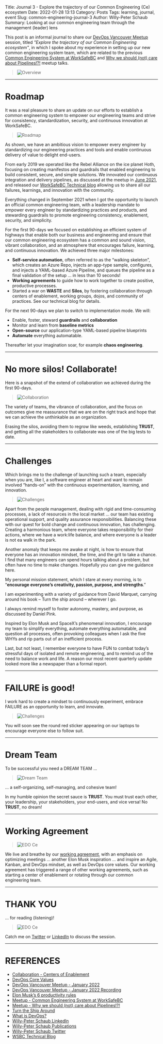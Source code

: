 Title: Journal 3 - Explore the trajectory of our Common Engineering (Ce) ecosystem
Date: 2022-01-28 13:13
Category: Posts
Tags: learning, journal, event
Slug: common-engineering-journal-3
Author: Willy-Peter Schaub
Summary: Looking at our common engineering team through the management (leader) lens

This post is an informal journal to share our [DevOps Vancouver Meetup](https://www.meetup.com/DevOps-Vancouver-BC-Canada/) session, titled _"Explore the trajectory of our Common Engineering ecosystem"_, in which I spoke about my experience in setting up our new common engineering system team, which are related to the previous [Common Engineering System at WorkSafeBC](https://www.meetup.com/DevOps-Vancouver-BC-Canada/events/270150093) and [Why we should (not) care about Pipelines!?!](https://www.meetup.com/DevOps-Vancouver-BC-Canada/events/278727555) meetup talks.

> ![Overview](../images/common-engineering-journal-3-1.png)

---

# Roadmap

It was a real pleasure to share an update on our efforts to establish a common engineering system to empower our engineering teams and strive for consistency, standardization, security, and continuous innovation at WorkSafeBC. 

> ![Roadmap](../images/common-engineering-journal-3-2.png)

As shown, we have an ambitious vision to empower every engineer by standardizing our engineering practices and tools and enable continuous delivery of value to delight end-users. 

From early 2019 we operated like the Rebel Alliance on the ice planet Hoth, focusing on creating manifestos and guardrails that enabled engineering to build consistent, secure, and simple solutions. We innovated our continuous integration and delivery pipelines, as discussed at the meetup in [June 2021](https://www.meetup.com/DevOps-Vancouver-BC-Canada/events/278727555), and released our [WorkSafeBC Technical blog](https://wsbctechnicalblog.github.io/index.html) allowing us to share all our failures, learnings, and innovation with the community.  

Everything changed in September 2021 when I got the opportunity to launch an official common engineering team, with a leadership mandate to empower every engineer by standardizing practices and products, and stewarding guardrails to promote engineering consistency, enablement, security, and simplicity.

For the first 90-days we focused on establishing an efficient system of highways that enable both our business and engineering and ensure that our common engineering ecosystem has a common and sound vision, vibrant collaboration, and an atmosphere that encourages failure, learning, and continuous innovation. We achieved three major milestones:

- **Self-service automation**, often referred to as the “walking skeleton”, which creates an Azure Repo, injects an app-type sample, configures, and injects a YAML-based Azure Pipeline, and queues the pipeline as a final validation of the setup … in less than 10 seconds!
- **Working agreements** to guide how to work together to create positive, productive processes.
- Started a war on **WASTE** and **Silos**, by fostering collaboration through centers of enablement, working groups, dojos, and community of practices. See our technical blog for details.

For the next 90-days we plan to switch to implementation mode. We will:
- Enable, foster, steward **guardrails** and **collaboration**
- Monitor and learn from **baseline metrics**
- **Open-source** our application-type YAML-based pipeline blueprints
- **Automate** everything automatable.

Thereafter let your imagination soar, for example **chaos engineering**.

---

# No more silos! Collaborate!

Here is a snapshot of the extend of collaboration we achieved during the first 90-days. 

> ![Collaboration](../images/common-engineering-journal-3-3.png)

The variety of teams, the vibrance of collaboration, and the focus on outcomes give me reassurance that we are on the right track and hope that we can achieve the unthinkable as an organization.

Erasing the silos, avoiding them to regrow like weeds, establishing **TRUST**, and getting all the stakeholders to collaborate was one of the big tests to date. 

---

# Challenges

Which brings me to the challenge of launching such a team, especially when you are, like I, a software engineer at heart and want to remain involved “hands-on” with the continuous experimentation, learning, and innovation.

> ![Challenges](../images/common-engineering-journal-3-4.png)

Apart from the people management, dealing with rigid and time-consuming processes, a lack of resources in the local market … our team has existing operational support, and quality assurance responsibilities. Balancing these with our quest for bold change and continuous innovation, has challenging. Creating a harmonious team, where everyone takes responsibility for their actions, where we have a work:life balance, and where everyone is a leader is not ea walk in the park.

Another anomaly that keeps me awake at night, is how to ensure that everyone has an innovation mindset, the time, and the grit to take a chance. I find that many engineers can spend hours talking about a problem, but often have no time to make changes. Hopefully you can give me guidance here.

My personal mission statement, which I stare at every morning, is to “**encourage everyone’s creativity, passion, purpose, and strengths**.”

I am experimenting with a variety of guidance from David Marquet, carrying around his book – Turn the ship around – wherever I go.

I always remind myself to foster autonomy, mastery, and purpose, as discussed by Daniel Pink.

Inspired by Elon Musk and SpaceX’s phenomenal innovation, I encourage my team to simplify everything, automate everything automatable, and question all processes, often provoking colleagues when I ask the five WHYs and rip parts out of an inefficient process.

Last, but not least, I remember everyone to have FUN to combat today’s stressful days of isolated and remote engineering, and to remind us of the need to balance work and life. A reason our most recent quarterly update looked more like a newspaper than a formal report.

---

# FAILURE is good!

I work hard to create a mindset to continuously experiment, embrace FAILURE as an opportunity to learn, and innovate.

> ![Challenges](../images/common-engineering-journal-3-5.png)

You will soon see the round red sticker appearing on our laptops to encourage everyone else to follow suit.

---

# Dream Team

To be successful you need a DREAM TEAM …

> ![Dream Team](../images/common-engineering-journal-3-6.png)

... a self-organizing, self-managing, and cohesive team!

In my humble opinion the secret sauce is **TRUST**. You must trust each other, your leadership, your stakeholders, your end-users, and vice versa! No **TRUST**, no dream!

---

# Working Agreement

> ![EDO Ce](../images/common-engineering-journal-3-8.png)

We live and breathe by our [working agreement](https://wsbctechnicalblog.github.io/dream-team-working-agreement-poster.html), with an emphasis on optimizing meetings … another Elon Musk inspiration … and inspire an Agile, Kanban, and DevOps mindset, as well as DevOps core values.
Our working agreement has triggered a range of other working agreements, such as starting a center of enablement or rotating through our common engineering team.

--- 

# THANK YOU

... for reading (listening)!

> ![EDO Ce](../images/common-engineering-journal-3-9.png)

Catch me on [Twitter](https://www.twitter.com/wpschaub) or [LinkedIn](https://www.linkedin.com/in/wpschaub) to discuss the session.

---

# REFERENCES

- [Collaboration - Centers of Enablement](https://wsbctechnicalblog.github.io/ceremony-overview.html)
- [DevOps Core Values](ttps://www.tactec.ca/devops-core-values)
- [DevOps Vancouver Meetup - January 2022](https://www.meetup.com/DevOps-Vancouver-BC-Canada/events/283168484/)
- [DevOps Vancouver Meetup - January 2022 Recording](X)
- [Elon Musk’s 6 productivity rules](https://www.cnbc.com/2018/04/18/elon-musks-productivity-rules-according-to-tesla-email.html)
- [Meetup - Common Engineering System at WorkSafeBC](https://www.meetup.com/DevOps-Vancouver-BC-Canada/events/270150093) 
- [Meetup - Why we should (not) care about Pipelines!?!](https://www.meetup.com/DevOps-Vancouver-BC-Canada/events/278727555) 
- [Turn the Ship Around](https://www.amazon.ca/Around-Story-Turning-Followers-Leaders/dp/1591846404)
- [What is DevOps?](https://devblogs.microsoft.com/devops/what-is-devops-donovan) 
- [Willy-Peter Schaub LinkedIn](https://www.linkedin.com/in/wpschaub)
- [Willy-Peter Schaub Publications](https://www.linkedin.com/pulse/summary-some-my-publications-willy-peter-schaub) 
- [Willy-Peter Schaub Twitter](https://www.twitter.com/wpschaub)
- [WSBC Technical Blog](https://wsbctechnicalblog.github.io/index.html)


